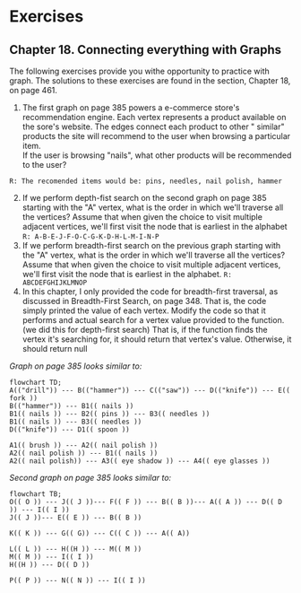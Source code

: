 # Exercises

## Chapter 18. Connecting everything with Graphs

The following exercises provide you withe opportunity to practice with graph. The
solutions to these exercises are found in the section, Chapter 18, on page 461.

1. The first graph on page 385 powers a e-commerce store's recommendation engine. Each vertex
   represents a product available on the sore's website. The edges connect each product to other "
   similar" products the site will recommend to the user when browsing a particular item. <br/> If
   the user is browsing "nails", what other products will be recommended to the user?

```R: The recomended items would be: pins, needles, nail polish, hammer```

2. If we perform depth-fist search on the second graph on page 385 starting with the "A" vertex,
   what is the order in which we'll traverse all the vertices? Assume that when given the choice to
   visit multiple adjacent vertices, we'll first visit the node that is earliest in the alphabet
   ``R: A-B-E-J-F-O-C-G-K-D-H-L-M-I-N-P``
3. If we perform breadth-first search on the previous graph starting with the "A" vertex, what is
   the order in which we'll traverse all the vertices? Assume that when given the choice to visit
   multiple adjacent vertices, we'll first visit the node that is earliest in the alphabet.
   ``R: ABCDEFGHIJKLMNOP``
4. In this chapter, I only provided the code for breadth-first traversal, as discussed in
   Breadth-First Search, on page 348. That is, the code simply printed the value of each vertex.
   Modify the code so that it performs and actual search for a vertex value provided to the
   function. (we did this for depth-first search) That is, if the function finds the vertex it's
   searching for, it should return that vertex's value. Otherwise, it should return null

_Graph on page 385 looks similar to:_

````mermaid
flowchart TD;
A(("drill")) --- B(("hammer")) --- C(("saw")) --- D(("knife")) --- E(( fork ))
B(("hammer")) --- B1(( nails ))
B1(( nails )) --- B2(( pins )) --- B3(( needles ))
B1(( nails )) --- B3(( needles ))
D(("knife")) --- D1(( spoon ))

A1(( brush )) --- A2(( nail polish ))
A2(( nail polish )) --- B1(( nails ))
A2(( nail polish)) --- A3(( eye shadow )) --- A4(( eye glasses ))
````

_Second graph on page 385 looks similar to:_

````mermaid
flowchart TB;
O(( O )) --- J(( J ))--- F(( F )) --- B(( B ))--- A(( A )) --- D(( D )) --- I(( I ))
J(( J ))--- E(( E )) --- B(( B ))

K(( K )) --- G(( G)) --- C(( C )) --- A(( A))

L(( L )) --- H((H )) --- M(( M ))
M(( M )) --- I(( I ))
H((H )) --- D(( D ))

P(( P )) --- N(( N )) --- I(( I ))
````